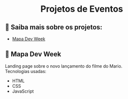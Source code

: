 <h1 align="center"> Projetos de Eventos</h1>

</p>

<a name="ancora"></a>
## 📃 Saiba mais sobre os projetos:
- [Mapa Dev Week](#ancora1)


<a id="ancora1"></a>
## :movie_camera: Mapa Dev Week
>

Landing page sobre o novo lançamento do filme do Mario. <br>
Tecnologias usadas:
 
* HTML
* CSS
* JavaScript
